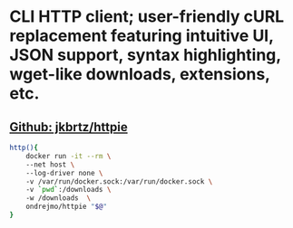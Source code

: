 # CLI HTTP client; user-friendly cURL replacement featuring intuitive UI, JSON support, syntax highlighting, wget-like downloads, extensions, etc.
## [Github: jkbrtz/httpie](https://github.com/jkbrzt/httpie)
```bash
http(){  
	docker run -it --rm \  
    --net host \  
    --log-driver none \  
    -v /var/run/docker.sock:/var/run/docker.sock \  
    -v `pwd`:/downloads \  
    -w /downloads  \  
    ondrejmo/httpie "$@"  
}  
```
